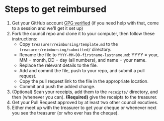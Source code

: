 
# Steps to get reimbursed

1. Get your GitHub account [GPG verified](https://help.github.com/categories/gpg/) 
(if you need help with that, come to a session and we'll get it set up)
2. Fork the council repo and clone it to your computer, then follow these
instructions:
    - Copy `treasurer/reimbursing/template.md` to the `treasurer/reimbursing/submitted/` directory.
    - Rename the file to `YYYY-MM-DD-firstname-lastname.md`: YYYY = year, MM =
    month, DD = day (all numbers), and name = your name.
    - Replace the relevant details to the file.
    - Add and commit the file, push to your repo, and submit a pull request.
    - Copy the pull request link to the file in the appropriate location.
    - Commit and push the added change.
3. (Optional) Scan your receipts, add them to the `receipts/` directory, and
then (whenever you can). **(Required)** give the receipts to the treasurer.
4. Get your Pull Request approved by at least two other council excutives.
5. Either meet up with the treasurer to get your cheque or whenever next you see
the treasurer (or who ever has the cheque).
